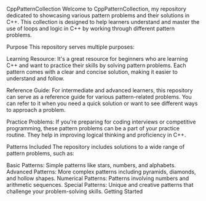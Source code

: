 CppPatternCollection
Welcome to CppPatternCollection, my repository dedicated to showcasing various pattern problems and their solutions in C++. This collection is designed to help learners understand and master the use of loops and logic in C++ by working through different pattern problems.

Purpose
This repository serves multiple purposes:

Learning Resource: It's a great resource for beginners who are learning C++ and want to practice their skills by solving pattern problems. Each pattern comes with a clear and concise solution, making it easier to understand and follow.

Reference Guide: For intermediate and advanced learners, this repository can serve as a reference guide for various pattern-related problems. You can refer to it when you need a quick solution or want to see different ways to approach a problem.

Practice Problems: If you're preparing for coding interviews or competitive programming, these pattern problems can be a part of your practice routine. They help in improving logical thinking and proficiency in C++.

Patterns Included
The repository includes solutions to a wide range of pattern problems, such as:

Basic Patterns: Simple patterns like stars, numbers, and alphabets.
Advanced Patterns: More complex patterns including pyramids, diamonds, and hollow shapes.
Numerical Patterns: Patterns involving numbers and arithmetic sequences.
Special Patterns: Unique and creative patterns that challenge your problem-solving skills.
Getting Started
 
